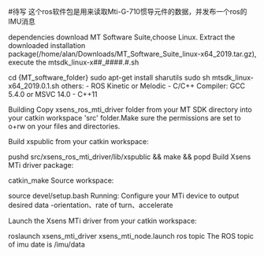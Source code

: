#待写
这个ros软件包是用来读取Mti-G-710惯导元件的数据，并发布一个ros的IMU消息

dependencies
download MT Software Suite,choose Linux. Extract the downloaded installation package(/home/alan/Downloads/MT_Software_Suite_linux-x64_2019.tar.gz), execute the mtsdk_linux-x##_####.#.sh

cd  {MT_software_folder}
sudo apt-get install sharutils
sudo sh mtsdk_linux-x64_2019.0.1.sh
others: - ROS Kinetic or Melodic - C/C++ Compiler: GCC 5.4.0 or MSVC 14.0 - C++11

Building
Copy xsens_ros_mti_driver folder from your MT SDK directory into your catkin workspace 'src' folder.Make sure the permissions are set to o+rw on your files and directories.

Build xspublic from your catkin workspace:

pushd src/xsens_ros_mti_driver/lib/xspublic && make && popd
Build Xsens MTi driver package:

catkin_make 
Source workspace:

source devel/setup.bash
Running:
Configure your MTi device to output desired data -orientation、rate of turn、accelerate

Launch the Xsens MTi driver from your catkin workspace:

roslaunch xsens_mti_driver xsens_mti_node.launch
ros topic
The ROS topic of imu date is /imu/data
